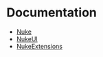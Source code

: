 # Documentation

- [Nuke](https://kean-docs.github.io/nuke/documentation/nuke/)
- [NukeUI](https://kean-docs.github.io/nukeui/documentation/nukeui/)
- [NukeExtensions](https://kean-docs.github.io/nukextensions/documentation/nukextensions/)
